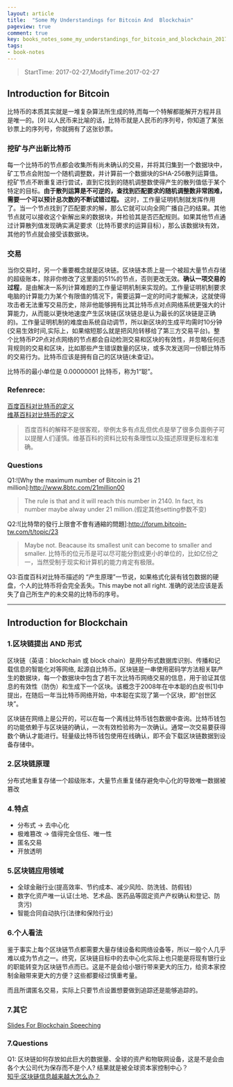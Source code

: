 ```yaml
---
layout: article
title:  "Some My Understandings for Bitcoin And  Blockchain"
pageview: true
comment: true
key: books_notes_some_my_understandings_for_bitcoin_and_blockchain_20170227
tags:
- book-notes
---
```


> StartTime: 2017-02-27,ModifyTime:2017-02-27

<!---more--->

## Introduction for Bitcoin
比特币的本质其实就是一堆复杂算法所生成的特,而每一个特解都能解开方程并且是唯一的。[9]  以人民币来比喻的话，比特币就是人民币的序列号，你知道了某张钞票上的序列号，你就拥有了这张钞票。

### 挖矿与产出新比特币
每一个比特币的节点都会收集所有尚未确认的交易，并将其归集到一个数据块中，矿工节点会附加一个随机调整数，并计算前一个数据块的SHA-256散列运算值。挖矿节点不断重复进行尝试，直到它找到的随机调整数使得产生的散列值低于某个特定的目标。**由于散列运算是不可逆的，查找到匹配要求的随机调整数非常困难，需要一个可以预计总次数的不断试错过程。** 这时，工作量证明机制就发挥作用了。当一个节点找到了匹配要求的解，那么它就可以向全网广播自己的结果。其他节点就可以接收这个新解出来的数据块，并检验其是否匹配规则。如果其他节点通过计算散列值发现确实满足要求（比特币要求的运算目标），那么该数据块有效，其他的节点就会接受该数据块。

### 交易
当你交易时，另一个重要概念就是区块链。区块链本质上是一个被超大量节点存储的超级账本，除非你修改了这里面的51%的节点，否则更改无效。**确认一项交易的过程**，是由解决一系列计算难题的工作量证明机制来实现的。工作量证明机制要求电脑的计算能力为某个有限值的情况下，需要运算一定的时间才能解决，这就使得攻击者无法重写交易历史，除非他能够拥有比其比特币点对点网络系统更强大的计算能力，从而能以更快地速度产生区块链(区块链总是认为最长的区块链是正确的)。工作量证明机制的难度由系统自动调节，所以新区块的生成平均需时10分钟(交易生效时间,实际上，如果缩短那么就是把风险转移给了第三方交易平台)。整个比特币P2P点对点网络的节点都会自动检测交易和区块的有效性，并忽略任何违背规则的交易和区块，比如那些产生错误数量的区块，或多次发送同一份额比特币的交易行为。比特币应该是拥有自己的区块链(未查证)。

比特币的最小单位是 0.00000001 比特币，称为1“聪”。

### Refenrece:
[百度百科对比特币的定义](http://baike.baidu.com/item/%E6%AF%94%E7%89%B9%E5%B8%81/4143690)  
[维基百科对比特币的定义](https://zh.wikipedia.org/wiki/%E6%AF%94%E7%89%B9%E5%B8%81)
>百度百科的解释不是很客观，举例太多有点乱但优点是举了很多负面例子可以提醒人们谨慎。维基百科的资料比较有条理性以及描述原理更标准和准确。

### Questions
Q1:![Why the maximum number of Bitcoin is 21 million]:http://www.8btc.com/21million00
> The rule is that and it will reach this number in 2140. In fact, its number maybe alway under 21 million.(假定其他setting参数不变)

Q2:![比特幣的發行上限會不會有通縮的問題]:http://forum.bitcoin-tw.com/t/topic/23
> Maybe not. Beacause its smallest unit can become to smaller and smaller.
> 比特币的位元币是可以尽可能分割成更小的单位的，比如亿份之一，当然受制于现实和计算机的能力肯定有极限。

Q3:百度百科对比特币描述的 “产生原理”一节说，如果格式化装有钱包数据的硬盘，个人的比特币将会完全丢失。This maybe not all right. 准确的说法应该是丢失了自己所生产的未交易的比特币的序号。

---

## Introduction for Blockchain
### 1.区块链提出 AND 形式
区块链（英语：blockchain 或 block chain）是用分布式数据库识别、传播和记载信息的智能化对等网络, 起源自比特币。区块链是一串使用密码学方法相关联产生的数据块，每一个数据块中包含了若干次比特币网络交易的信息，用于验证其信息的有效性（防伪）和生成下一个区块。该概念于2008年在中本聪的白皮书[1]中提出，在随后一年当比特币网络开始，中本聪在实现了第一个区块，即“创世区块”。

区块链在网络上是公开的，可以在每一个离线比特币钱包数据中查询。比特币钱包的功能依赖于与区块链的确认，一次有效检验称为一次确认。通常一次交易要获得数个确认才能进行。轻量级比特币钱包使用在线确认，即不会下载区块链数据到设备存储中。

### 2.区块链原理
分布式地重复存储一个超级账本，大量节点重复储存避免中心化的导致唯一数据被篡改

### 4.特点
- 分布式 -> 去中心化
- 极难篡改 -> 值得完全信任、唯一性
- 匿名交易
- 开放透明

### 5.区块链应用领域
- 全球金融行业(提高效率、节约成本、减少风险、防洗钱、防假钱)
- 数字化资产唯一认证(土地、艺术品、医药品等固定资产产权确认和登记、防贪污)
- 智能合同自动执行(法律和保险行业)

### 6.个人看法
鉴于事实上每个区块链节点都需要大量存储设备和网络设备等，所以一般个人几乎难以成为节点之一。终究，区块链目标中的去中心化实际上也只能是将现有银行业的职能转变为区块链节点而已。这是不是会给小银行带来更大的压力，给资本家控制金融带来更大的方便？这些都要经过慎重考量。

而且所谓匿名交易，实际上只要节点设置想要做到追踪还是能够追踪的。

### 7.其它
[Slides For Blockchain Speeching ](http://slides.com/daxiang/deck)

### 7.Questions

Q1: 区块链如何存放如此巨大的数据量、全球的资产和物联网设备，这是不是会由各个大公司代为保存而不是个人? 结果就是被全球资本家控制中心？   
[知乎:区块链信息越来越大怎么办？](https://www.zhihu.com/question/39067000)
